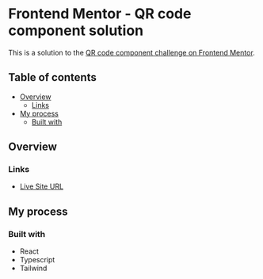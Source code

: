 # Frontend Mentor - QR code component solution

This is a solution to the [QR code component challenge on Frontend Mentor](https://www.frontendmentor.io/challenges/qr-code-component-iux_sIO_H).

## Table of contents

- [Overview](#overview)
  - [Links](#links)
- [My process](#my-process)
  - [Built with](#built-with)

## Overview

### Links

- [Live Site URL](https://rachaelhrlm.github.io/fm-qr-code-component/)

## My process

### Built with

- React
- Typescript
- Tailwind
